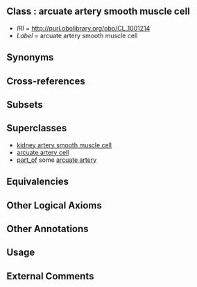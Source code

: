 
## Class : arcuate artery smooth muscle cell

 * *IRI* = http://purl.obolibrary.org/obo/CL_1001214
 * *Label* = arcuate artery smooth muscle cell

## Synonyms


## Cross-references


## Subsets


## Superclasses

 * [kidney artery smooth muscle cell](../../CL/64/CL_1001064.md)
 * [arcuate artery cell](../../CL/35/CL_1001135.md)
 * [part_of](../../BFO/50/BFO_0000050.md) some [arcuate artery](../../UBERON/52/UBERON_0001552.md)

## Equivalencies


## Other Logical Axioms


## Other Annotations


## Usage


## External Comments

